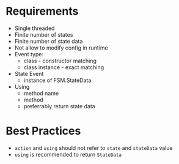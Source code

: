 # Requirements

- Single threaded
- Finite number of states
- Finite number of state data
- Not allow to modify config in runtime
- Event type:
  - class - constructor matching
  - class instance - exact matching
- State Event
  - instance of FSM.StateData
- Using
  - method name
  - method
  - preferrably return state data


# Best Practices

- `action` and `using` should not refer to `state` and `stateData` value
- `using` is recommended to return `StateData`